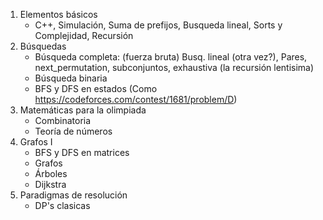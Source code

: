1) Elementos básicos 
   - C++, Simulación, Suma de prefijos, Busqueda lineal, Sorts y Complejidad, Recursión
2) Búsquedas 
   - Búsqueda completa: (fuerza bruta) Busq. lineal (otra vez?), Pares, next_permutation, subconjuntos, exhaustiva (la recursión lentisima)
   - Búsqueda binaria
   - BFS y DFS en estados (Como https://codeforces.com/contest/1681/problem/D)
3) Matemáticas para la olimpiada
    - Combinatoria
    - Teoría de números         
4) Grafos I
    - BFS y DFS en matrices     
    - Grafos
    - Árboles
    - Dijkstra
5) Paradigmas de resolución
    - DP's clasicas   
